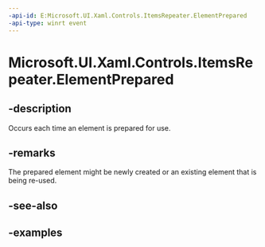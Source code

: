 ```yaml
---
-api-id: E:Microsoft.UI.Xaml.Controls.ItemsRepeater.ElementPrepared
-api-type: winrt event
---
```


# Microsoft.UI.Xaml.Controls.ItemsRepeater.ElementPrepared

<!--
public event Windows.Foundation.TypedEventHandler<Microsoft.UI.Xaml.Controls.ItemsRepeater,Microsoft.UI.Xaml.Controls.ItemsRepeaterElementPreparedEventArgs> ElementPrepared;
-->

## -description

Occurs each time an element is prepared for use.

## -remarks

The prepared element might be newly created or an existing element that is being re-used.

## -see-also

## -examples

